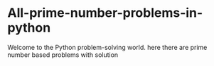 # All-prime-number-problems-in-python
Welcome to the Python problem-solving world.
here there are prime number based problems with solution
